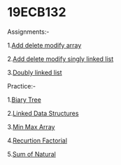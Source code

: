 # 19ECB132

Assignments:-

1.[Add delete modify array](https://github.com/Aagsthya/19ECB132/blob/main/Assingnment_1.c)

2.[Add delete modify singly linked list](https://github.com/Aagsthya/19ECB132/blob/main/Assignment_2.c)

3.[Doubly linked list](https://github.com/Aagsthya/19ECB132/blob/main/Assignment_3.c)

Practice:-

1.[Biary Tree](https://github.com/Aagsthya/19ECB132/blob/main/Binary_Tree.c)

2.[Linked Data Structures](https://github.com/Aagsthya/19ECB132/blob/main/Linear_data_Structures.c)

3.[Min Max Array](https://github.com/Aagsthya/19ECB132/blob/main/MInMaxArray.c)

4.[Recurtion Factorial](https://github.com/Aagsthya/19ECB132/blob/main/RecursionFactorial.c)

5.[Sum of Natural](https://github.com/Aagsthya/19ECB132/blob/main/Sumnatural.c)
